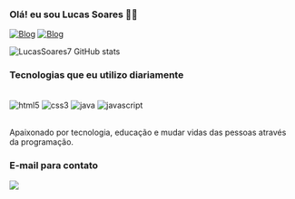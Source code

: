 ### Olá! eu sou Lucas Soares 👋🏻

[![Blog](https://img.shields.io/badge/LinkedIn-0077B5?style=for-the-badge&logo=linkedin&logoColor=white)](https://www.linkedin.com/in/lucasalexandresoares/)
[![Blog](https://img.shields.io/badge/Instagram-E4405F?style=for-the-badge&logo=instagram&logoColor=white)](https://www.instagram.com/lucas_alexandresoares/)

 ![LucasSoares7 GitHub stats](https://github-readme-stats.vercel.app/api?username=LucasSoares7&show_icons=true&theme=radical)

### Tecnologias que eu utilizo diariamente

<div style ="display inline_block"><br/>
<img align="center" alt="html5" src="https://img.shields.io/badge/HTML5-E34F26?style=for-the-badge&logo=html5&logoColor=white"/>

<img align="center" alt="css3" src="https://img.shields.io/badge/CSS3-1572B6?style=for-the-badge&logo=css3&logoColor=white"/>

<img align="center" alt="java" src="https://img.shields.io/badge/Java-ED8B00?style=for-the-badge&logo=openjdk&logoColor=white"/>

<img align="center" alt="javascript" src="https://img.shields.io/badge/JavaScript-323330?style=for-the-badge&logo=javascript&logoColor=F7DF1E"/>

</div><br/>

Apaixonado por tecnologia, educação e mudar vidas das pessoas através da programação.

### E-mail para contato
<a href = "lucasalexandresoares7@gmail.com"><img src="https://img.shields.io/badge/-Gmail-%23333?style=for-the-badge&logo=gmail&logoColor=white" target="_blank"></a>
